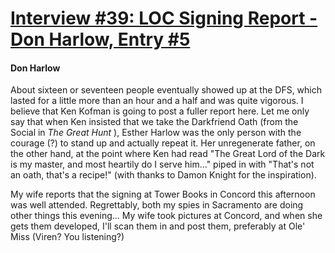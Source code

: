 # [Interview #39: LOC Signing Report - Don Harlow, Entry #5](https://www.theoryland.com/intvmain.php?i=39#5)

#### Don Harlow

About sixteen or seventeen people eventually showed up at the DFS, which lasted for a little more than an hour and a half and was quite vigorous. I believe that Ken Kofman is going to post a fuller report here. Let me only say that when Ken insisted that we take the Darkfriend Oath (from the Social in
*The Great Hunt*
), Esther Harlow was the only person with the courage (?) to stand up and actually repeat it. Her unregenerate father, on the other hand, at the point where Ken had read "The Great Lord of the Dark is my master, and most heartily do I serve him..." piped in with "That's not an oath, that's a recipe!" (with thanks to Damon Knight for the inspiration).

My wife reports that the signing at Tower Books in Concord this afternoon was well attended. Regrettably, both my spies in Sacramento are doing other things this evening... My wife took pictures at Concord, and when she gets them developed, I'll scan them in and post them, preferably at Ole' Miss (Viren? You listening?)

